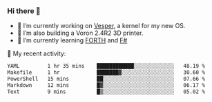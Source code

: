 ### Hi there 👋

<!--
**berkus/berkus** is a ✨ _special_ ✨ repository because its `README.md` (this file) appears on your GitHub profile.

Here are some ideas to get you started:

- 🔭 I’m currently working on ...
- 🌱 I’m currently learning ...
- 👯 I’m looking to collaborate on ...
- 🤔 I’m looking for help with ...
- 💬 Ask me about ...
- 📫 How to reach me: ...
- 😄 Pronouns: ...
- ⚡ Fun fact: ...
-->

- 🔭 I’m currently working on [Vesper](https://github.com/metta-systems/vesper), a kernel for my new OS.
- 🔭 I’m also building a Voron 2.4R2 3D printer.
- 🌱 I’m currently learning [FORTH](http://forth.com/starting-forth/) and [F#](https://fsharpforfunandprofit.com/)

💼 My recent activity:

<!--START_SECTION:waka-->

```txt
YAML         1 hr 35 mins    ████████████░░░░░░░░░░░░░   48.19 %
Makefile     1 hr            ███████▓░░░░░░░░░░░░░░░░░   30.60 %
PowerShell   15 mins         ██░░░░░░░░░░░░░░░░░░░░░░░   07.66 %
Markdown     12 mins         █▓░░░░░░░░░░░░░░░░░░░░░░░   06.17 %
Text         9 mins          █▒░░░░░░░░░░░░░░░░░░░░░░░   05.02 %
```

<!--END_SECTION:waka-->
